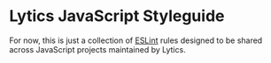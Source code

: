# Lytics JavaScript Styleguide

For now, this is just a collection of [ESLint](https://eslint.org/) rules designed to be shared across JavaScript projects maintained by Lytics.
